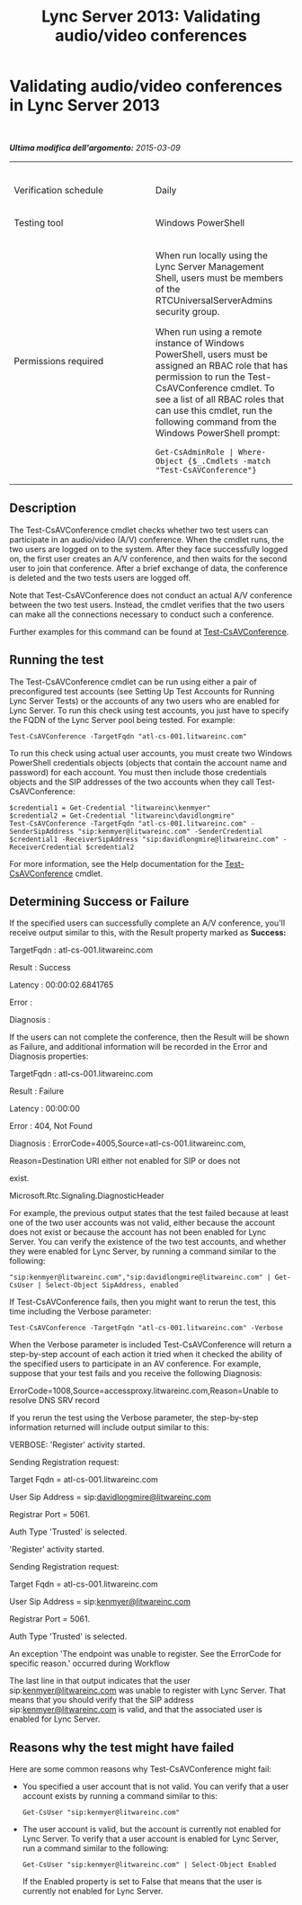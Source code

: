 ﻿---
title: 'Lync Server 2013: Validating audio/video conferences'
TOCTitle: Validating audio/video conferences
ms:assetid: 6c8c422a-d501-42cb-820b-b002f9b2250b
ms:mtpsurl: https://technet.microsoft.com/it-it/library/Dn720915(v=OCS.15)
ms:contentKeyID: 62240079
ms.date: 08/24/2015
mtps_version: v=OCS.15
ms.translationtype: HT
---

# Validating audio/video conferences in Lync Server 2013

 

_**Ultima modifica dell'argomento:** 2015-03-09_


<table>
<colgroup>
<col style="width: 50%" />
<col style="width: 50%" />
</colgroup>
<tbody>
<tr class="odd">
<td><p></p></td>
<td><p></p></td>
</tr>
<tr class="even">
<td><p>Verification schedule</p></td>
<td><p>Daily</p></td>
</tr>
<tr class="odd">
<td><p>Testing tool</p></td>
<td><p>Windows PowerShell</p></td>
</tr>
<tr class="even">
<td><p>Permissions required</p></td>
<td><p>When run locally using the Lync Server Management Shell, users must be members of the RTCUniversalServerAdmins security group.</p>
<p>When run using a remote instance of Windows PowerShell, users must be assigned an RBAC role that has permission to run the Test-CsAVConference cmdlet. To see a list of all RBAC roles that can use this cmdlet, run the following command from the Windows PowerShell prompt:</p>
<pre><code>Get-CsAdminRole | Where-Object {$_.Cmdlets -match &quot;Test-CsAVConference&quot;}</code></pre></td>
</tr>
</tbody>
</table>


## Description

The Test-CsAVConference cmdlet checks whether two test users can participate in an audio/video (A/V) conference. When the cmdlet runs, the two users are logged on to the system. After they face successfully logged on, the first user creates an A/V conference, and then waits for the second user to join that conference. After a brief exchange of data, the conference is deleted and the two tests users are logged off.

Note that Test-CsAVConference does not conduct an actual A/V conference between the two test users. Instead, the cmdlet verifies that the two users can make all the connections necessary to conduct such a conference.

Further examples for this command can be found at [Test-CsAVConference](test-csavconference.md).

## Running the test

The Test-CsAVConference cmdlet can be run using either a pair of preconfigured test accounts (see Setting Up Test Accounts for Running Lync Server Tests) or the accounts of any two users who are enabled for Lync Server. To run this check using test accounts, you just have to specify the FQDN of the Lync Server pool being tested. For example:

    Test-CsAVConference -TargetFqdn "atl-cs-001.litwareinc.com"

To run this check using actual user accounts, you must create two Windows PowerShell credentials objects (objects that contain the account name and password) for each account. You must then include those credentials objects and the SIP addresses of the two accounts when they call Test-CsAVConference:

    $credential1 = Get-Credential "litwareinc\kenmyer"
    $credential2 = Get-Credential "litwareinc\davidlongmire"
    Test-CsAVConference -TargetFqdn "atl-cs-001.litwareinc.com" -SenderSipAddress "sip:kenmyer@litwareinc.com" -SenderCredential $credential1 -ReceiverSipAddress "sip:davidlongmire@litwareinc.com" -ReceiverCredential $credential2

For more information, see the Help documentation for the [Test-CsAVConference](test-csavconference.md) cmdlet.

## Determining Success or Failure

If the specified users can successfully complete an A/V conference, you'll receive output similar to this, with the Result property marked as **Success:**

TargetFqdn : atl-cs-001.litwareinc.com

Result : Success

Latency : 00:00:02.6841765

Error :

Diagnosis :

If the users can not complete the conference, then the Result will be shown as Failure, and additional information will be recorded in the Error and Diagnosis properties:

TargetFqdn : atl-cs-001.litwareinc.com

Result : Failure

Latency : 00:00:00

Error : 404, Not Found

Diagnosis : ErrorCode=4005,Source=atl-cs-001.litwareinc.com,

Reason=Destination URI either not enabled for SIP or does not

exist.

Microsoft.Rtc.Signaling.DiagnosticHeader

For example, the previous output states that the test failed because at least one of the two user accounts was not valid, either because the account does not exist or because the account has not been enabled for Lync Server. You can verify the existence of the two test accounts, and whether they were enabled for Lync Server, by running a command similar to the following:

    "sip:kenmyer@litwareinc.com","sip:davidlongmire@litwareinc.com" | Get-CsUser | Select-Object SipAddress, enabled

If Test-CsAVConference fails, then you might want to rerun the test, this time including the Verbose parameter:

    Test-CsAVConference -TargetFqdn "atl-cs-001.litwareinc.com" -Verbose

When the Verbose parameter is included Test-CsAVConference will return a step-by-step account of each action it tried when it checked the ability of the specified users to participate in an AV conference. For example, suppose that your test fails and you receive the following Diagnosis:

ErrorCode=1008,Source=accessproxy.litwareinc.com,Reason=Unable to resolve DNS SRV record

If you rerun the test using the Verbose parameter, the step-by-step information returned will include output similar to this:

VERBOSE: 'Register' activity started.

Sending Registration request:

Target Fqdn = atl-cs-001.litwareinc.com

User Sip Address = sip:davidlongmire@litwareinc.com

Registrar Port = 5061.

Auth Type 'Trusted' is selected.

'Register' activity started.

Sending Registration request:

Target Fqdn = atl-cs-001.litwareinc.com

User Sip Address = sip:kenmyer@litwareinc.com

Registrar Port = 5061.

Auth Type 'Trusted' is selected.

An exception 'The endpoint was unable to register. See the ErrorCode for specific reason.' occurred during Workflow

The last line in that output indicates that the user sip:kenmyer@litwareinc.com was unable to register with Lync Server. That means that you should verify that the SIP address sip:kenmyer@litwareinc.com is valid, and that the associated user is enabled for Lync Server.

## Reasons why the test might have failed

Here are some common reasons why Test-CsAVConference might fail:

  - You specified a user account that is not valid. You can verify that a user account exists by running a command similar to this:
    
        Get-CsUser "sip:kenmyer@litwareinc.com"

  - The user account is valid, but the account is currently not enabled for Lync Server. To verify that a user account is enabled for Lync Server, run a command similar to the following:
    
        Get-CsUser "sip:kenmyer@litwareinc.com" | Select-Object Enabled
    
    If the Enabled property is set to False that means that the user is currently not enabled for Lync Server.

